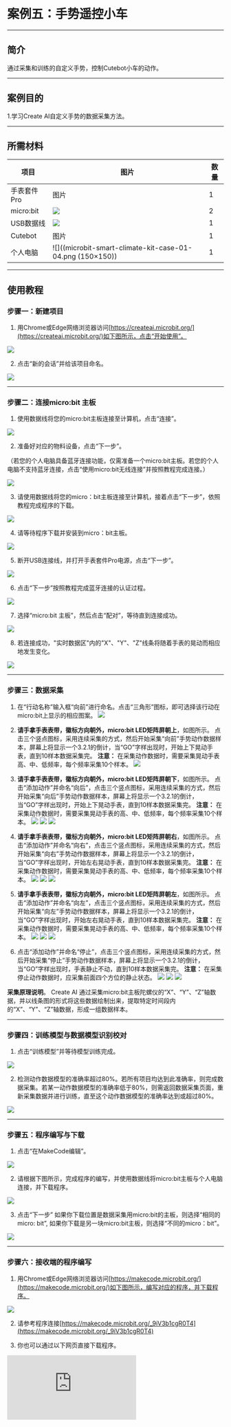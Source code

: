 # 案例五：手势遥控小车
___
## 简介 
通过采集和训练的自定义手势，控制Cutebot小车的动作。

___
## 案例目的

1.学习Create AI自定义手势的数据采集方法。

___
## 所需材料
|项目|图片|数量|
|--|--|--|
|手表套件Pro|图片|1|
|micro:bit|![](https://wiki-media-ef.oss-cn-hongkong.aliyuncs.com/docs/microbit/getting-started/microbit-jacdac-smartexploration-kit/images/microbit%20%E6%AD%A3(1).png)|2|
|USB数据线|![](https://wiki-media-ef.oss-cn-hongkong.aliyuncs.com/docs/microbit/getting-started/microbit-jacdac-smartexploration-kit/images/sensor/usb%20cable1.png)|1|
|Cutebot|图片|1|
|个人电脑|![]((microbit-smart-climate-kit-case-01-04.png (150×150))|1|

___
## 使用教程

### 步骤一：新建项目

1. 用Chrome或Edge网络浏览器访问[https://createai.microbit.org/](https://createai.microbit.org/)如下图所示，点击“开始使用”。

![](https://wiki-media-ef.oss-cn-hongkong.aliyuncs.com/docs/microbit/getting-started/microbit-smart-coding-kit/Create%20AI/case03/microbit-smart-coding-kit-create-ai-1.png)

2. 点击“新的会话”并给该项目命名。

![](https://wiki-media-ef.oss-cn-hongkong.aliyuncs.com/docs/microbit/getting-started/microbit-smart-coding-kit/Create%20AI/case03/microbit-smart-coding-kit-create-ai-2.png)
___
### 步骤二：连接micro:bit 主板

1. 使用数据线将您的micro:bit主板连接至计算机，点击“连接”。

![](https://wiki-media-ef.oss-cn-hongkong.aliyuncs.com/docs/microbit/getting-started/microbit-smart-coding-kit/Create%20AI/case03/microbit-smart-coding-kit-create-ai-3.png)

2. 准备好对应的物料设备，点击“下一步”。
   
（若您的个人电脑具备蓝牙连接功能，仅需准备一个micro:bit主板。若您的个人电脑不支持蓝牙连接，点击“使用micro:bit无线连接”并按照教程完成连接。）

![](https://wiki-media-ef.oss-cn-hongkong.aliyuncs.com/docs/microbit/getting-started/microbit-smart-coding-kit/Create%20AI/case01/microbit-smart-coding-kit-create-ai-6.png)

3. 请使用数据线将您的micro：bit主板连接至计算机，接着点击“下一步”，依照教程完成程序的下载。

![](https://wiki-media-ef.oss-cn-hongkong.aliyuncs.com/docs/microbit/getting-started/microbit-smart-coding-kit/Create%20AI/case01/microbit-smart-coding-kit-create-ai-7.png)

4. 请等待程序下载并安装到micro：bit主板。

![](https://wiki-media-ef.oss-cn-hongkong.aliyuncs.com/docs/microbit/getting-started/microbit-smart-coding-kit/Create%20AI/case01/microbit-smart-coding-kit-create-ai-8.png)


5. 断开USB连接线，并打开手表套件Pro电源，点击“下一步”。

![](https://wiki-media-ef.oss-cn-hongkong.aliyuncs.com/docs/microbit/getting-started/microbit-smart-coding-kit/Create%20AI/case01/microbit-smart-coding-kit-create-ai-9.png)

6. 点击“下一步”按照教程完成蓝牙连接的认证过程。

![](https://wiki-media-ef.oss-cn-hongkong.aliyuncs.com/docs/microbit/getting-started/microbit-smart-coding-kit/Create%20AI/case01/microbit-smart-coding-kit-create-ai-10.png)

7. 选择“micro:bit 主板”，然后点击“配对”，等待直到连接成功。

![](https://wiki-media-ef.oss-cn-hongkong.aliyuncs.com/docs/microbit/getting-started/microbit-smart-coding-kit/Create%20AI/case01/microbit-smart-coding-kit-create-ai-11-1.png)


8. 若连接成功，"实时数据区"内的"X"、"Y"、"Z"线条将随着手表的晃动而相应地发生变化。

![](https://wiki-media-ef.oss-cn-hongkong.aliyuncs.com/docs/microbit/getting-started/microbit-smart-coding-kit/Create%20AI/case03/microbit-smart-coding-kit-create-ai-13.png)

___
### 步骤三：数据采集

1. 在“行动名称”输入框“向前”进行命名。点击“三角形”图标，即可选择该行动在micro:bit上显示的相应图案。
![](https://wiki-media-ef.oss-cn-hongkong.aliyuncs.com/docs/microbit/getting-started/microbit-smart-coding-kit/Create%20AI/case03/microbit-smart-coding-kit-create-ai-14.png)

2. **请手拿手表表带，徽标方向朝外，micro:bit LED矩阵屏朝上**，如图所示。
点击三个竖点图标，采用连续采集的方式，然后开始采集“向前”手势动作数据样本，屏幕上将显示一个3.2.1的倒计，当“GO”字样出现时，开始上下晃动手表，直到10样本数据采集完。
**注意：** 在采集动作数据时，需要采集晃动手表高、中、低频率，每个频率采集10个样本。
![](https://wiki-media-ef.oss-cn-hongkong.aliyuncs.com/docs/microbit/getting-started/microbit-smart-coding-kit/Create%20AI/case05/microbit-smart-coding-kit-create-ai-1.png)


3. **请手拿手表表带，徽标方向朝外，micro:bit LED矩阵屏朝下**，如图所示。
点击“添加动作”并命名“向后”，点击三个竖点图标，采用连续采集的方式，然后开始采集“向后”手势动作数据样本，屏幕上将显示一个3.2.1的倒计，当“GO”字样出现时，开始上下晃动手表，直到10样本数据采集完。
**注意：** 在采集动作数据时，需要采集晃动手表的高、中、低频率，每个频率采集10个样本。
![](https://wiki-media-ef.oss-cn-hongkong.aliyuncs.com/docs/microbit/getting-started/microbit-smart-coding-kit/Create%20AI/case05/microbit-smart-coding-kit-create-ai-6.png)
![](https://wiki-media-ef.oss-cn-hongkong.aliyuncs.com/docs/microbit/getting-started/microbit-smart-coding-kit/Create%20AI/case05/microbit-smart-coding-kit-create-ai-3.jpg)
![](https://wiki-media-ef.oss-cn-hongkong.aliyuncs.com/docs/microbit/getting-started/microbit-smart-coding-kit/Create%20AI/case05/microbit-smart-coding-kit-create-ai-1.png)


4. **请手拿手表表带，徽标方向朝外，micro:bit LED矩阵屏朝右**，如图所示。
点击“添加动作”并命名“向右”，点击三个竖点图标，采用连续采集的方式，然后开始采集“向右”手势动作数据样本，屏幕上将显示一个3.2.1的倒计，当“GO”字样出现时，开始左右晃动手表，直到10样本数据采集完。
**注意：** 在采集动作数据时，需要采集晃动手表的高、中、低频率，每个频率采集10个样本。
![](https://wiki-media-ef.oss-cn-hongkong.aliyuncs.com/docs/microbit/getting-started/microbit-smart-coding-kit/Create%20AI/case05/microbit-smart-coding-kit-create-ai-7.png)
![](https://wiki-media-ef.oss-cn-hongkong.aliyuncs.com/docs/microbit/getting-started/microbit-smart-coding-kit/Create%20AI/case05/microbit-smart-coding-kit-create-ai-4.jpg)
![](https://wiki-media-ef.oss-cn-hongkong.aliyuncs.com/docs/microbit/getting-started/microbit-smart-coding-kit/Create%20AI/case05/microbit-smart-coding-kit-create-ai-1.png)


6. **请手拿手表表带，徽标方向朝外，micro:bit LED矩阵屏朝左**，如图所示。
点击“添加动作”并命名“向左”，点击三个竖点图标，采用连续采集的方式，然后开始采集“向左”手势动作数据样本，屏幕上将显示一个3.2.1的倒计，当“GO”字样出现时，开始左右晃动手表，直到10样本数据采集完。
**注意：** 在采集动作数据时，需要采集晃动手表的高、中、低频率，每个频率采集10个样本。
![](https://wiki-media-ef.oss-cn-hongkong.aliyuncs.com/docs/microbit/getting-started/microbit-smart-coding-kit/Create%20AI/case05/microbit-smart-coding-kit-create-ai-8.png)
![](https://wiki-media-ef.oss-cn-hongkong.aliyuncs.com/docs/microbit/getting-started/microbit-smart-coding-kit/Create%20AI/case05/microbit-smart-coding-kit-create-ai-5.jpg)
![](https://wiki-media-ef.oss-cn-hongkong.aliyuncs.com/docs/microbit/getting-started/microbit-smart-coding-kit/Create%20AI/case05/microbit-smart-coding-kit-create-ai-1.png)


8.  点击“添加动作”并命名“停止”，点击三个竖点图标，采用连续采集的方式，然后开始采集“停止”手势动作数据样本，屏幕上将显示一个3.2.1的倒计，当“GO”字样出现时，手表静止不动，直到10样本数据采集完。
**注意：** 在采集停止动作数据时，应采集前面四个方位的静止状态。
![](https://wiki-media-ef.oss-cn-hongkong.aliyuncs.com/docs/microbit/getting-started/microbit-smart-coding-kit/Create%20AI/case05/microbit-smart-coding-kit-create-ai-9.jpg)
![](https://wiki-media-ef.oss-cn-hongkong.aliyuncs.com/docs/microbit/getting-started/microbit-smart-coding-kit/Create%20AI/case05/microbit-smart-coding-kit-create-ai-13.jpg)
![](https://wiki-media-ef.oss-cn-hongkong.aliyuncs.com/docs/microbit/getting-started/microbit-smart-coding-kit/Create%20AI/case05/microbit-smart-coding-kit-create-ai-1.png)


**采集原理说明**。
Create AI 通过采集micro:bit主板陀螺仪的“X”、“Y”、“Z”轴数据，并以线条图的形式将这些数据绘制出来，提取特定时间段内的“X”、“Y”、“Z”轴数据，形成一组数据样本。

___
### 步骤四：训练模型与数据模型识别校对

1. 点击“训练模型”并等待模型训练完成。
    
![](https://wiki-media-ef.oss-cn-hongkong.aliyuncs.com/docs/microbit/getting-started/microbit-smart-coding-kit/Create%20AI/case04/microbit-smart-coding-kit-create-ai-15.png)

2. 检测动作数据模型的准确率超过80%。若所有项目均达到此准确率，则完成数据采集。若某一动作数据模型的准确率低于80%，则需返回数据采集页面，重新采集数据并进行训练，直至这个动作数据模型的准确率达到或超过80%。

![](https://wiki-media-ef.oss-cn-hongkong.aliyuncs.com/docs/microbit/getting-started/microbit-smart-coding-kit/Create%20AI/case05/microbit-smart-coding-kit-create-ai-11.png)
___
### 步骤五：程序编写与下载

1. 点击“在MakeCode编辑”。
    
![](https://wiki-media-ef.oss-cn-hongkong.aliyuncs.com/docs/microbit/getting-started/microbit-smart-coding-kit/Create%20AI/case05/microbit-smart-coding-kit-create-ai-12.png)

2. 请根据下图所示，完成程序的编写，并使用数据线将micro:bit主板与个人电脑连接，并下载程序。

![](https://wiki-media-ef.oss-cn-hongkong.aliyuncs.com/docs/microbit/getting-started/microbit-smart-coding-kit/Create%20AI/case05/microbit-smart-coding-kit-create-ai-14.png)

3. 点击“下一步”
如果你下载位置是数据采集用micro:bit的主板，则选择“相同的micro: bit”, 如果你下载是另一块micro:bit主板，则选择“不同的micro：bit”。

![](https://wiki-media-ef.oss-cn-hongkong.aliyuncs.com/docs/microbit/getting-started/microbit-smart-coding-kit/Create%20AI/case01/microbit-smart-coding-kit-create-ai-20-1.png)

---
### 步骤六：接收端的程序编写

1. 用Chrome或Edge网络浏览器访问[https://makecode.microbit.org/](https://makecode.microbit.org/)如下图所示，编写对应的程序，并下载程序。

![](https://wiki-media-ef.oss-cn-hongkong.aliyuncs.com/docs/microbit/getting-started/microbit-smart-coding-kit/Create%20AI/case05/microbit-smart-coding-kit-create-ai-15.png)

2. 请参考程序连接[https://makecode.microbit.org/_9iV3b1cgR0T4](https://makecode.microbit.org/_9iV3b1cgR0T4)

3. 你也可以通过以下网页直接下载程序。
<div
    style={{
        position: 'relative',
        paddingBottom: '60%',
        overflow: 'hidden',
    }}
>
    <iframe
        src="https://makecode.microbit.org/_9iV3b1cgR0T4"
        frameborder="0"
        sandbox="allow-popups allow-forms allow-scripts allow-same-origin"
        style={{
            position: 'absolute',
            width: '100%',
            height: '100%',
        }}
    />
</div>

---
## 结果

当手表正面朝上的时候，上下晃动手表，小车向前；当手表正面朝下的时候，上下晃动手表，小车向后；当手表正面朝右的时候，左右晃动手表，小车向右转向；当手表正面朝左的时候，左右晃动手表，小车向左转向；当手表静止的的时候，小车停止。

---
## 常见问题
